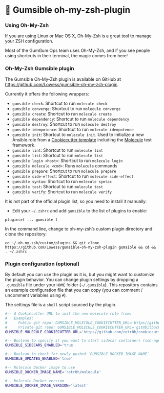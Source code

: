 # :candy: Gumsible oh-my-zsh-plugin

### Using Oh-My-Zsh

If you are using Linux or Mac OS X, Oh-My-Zsh is a great tool to manage your ZSH configuration.

Most of the GumGum Ops team uses Oh-My-Zsh, and if you see people using shortcuts in their terminal, the magic comes from here!

### Oh-My-Zsh Gumsible plugin
The Gumsible Oh-My-Zsh plugin is available on GitHub at https://github.com/Lowess/gumsible-oh-my-zsh-plugin.

Currently it offers the following wrappers:

* `gumsible check`: Shortcut to run `molecule check`
* `gumsible converge`: Shortcut to run `molecule converge`
* `gumsible create`: Shortcut to run `molecule create`
* `gumsible dependency`: Shortcut to run `molecule dependency`
* `gumsible destroy`: Shortcut to run `molecule destroy`
* `gumsible idempotence`: Shortcut to run `molecule idempotence`
* `gumsible init`: Shortcut to `molecule init`. Used to initialize a new Ansible role from a [Cookiecutter template](https://github.com/audreyr/cookiecutter) including the [Molecule](http://molecule.readthedocs.io/en/latest/index.html) test framework.
* `gumsible lint`: Shortcut to run `molecule lint`
* `gumsible list`: Shortcut to run `molecule list`
* `gumsible login <host>`: Shortcut to run `molecule login`
* `gumsible molecule <cmd>`: Runs `molecule` commands
* `gumsible prepare`: Shortcut to run `molecule prepare`
* `gumsible side-effect`: Shortcut to run `molecule side-effect`
* `gumsible syntax`: Shortcut to run `molecule syntax`
* `gumsible test`: Shortcut to run `molecule test`
* `gumsible verify`: Shortcut to run `molecule verify`

It is not part of the official plugin list, so you need to install it manually:

* Edit your `~/.zshrc` and add `gumsible` to the list of plugins to enable:

`plugins=( ... gumsible )`

In the command line, change to oh-my-zsh’s custom plugin directory and clone the repository:

`cd ~/.oh-my-zsh/custom/plugins && git clone https://github.com/Lowess/gumsible-oh-my-zsh-plugin gumsible && cd && . ~/.zshrc`

### Plugin configuration (optional)

By default you can use the plugin as it is, but you might want to customize the plugin behavior. You can change plugin settings by dropping a `.gumsible` file under your `HOME` folder (`~/.gumsible`). This repository contains an example configuration file that you can copy (you can comment / uncomment variables using `#`).

The settings file is a `shell` script sourced by the plugin.

```sh
#-- A Cookiecutter URL to init the new molecule role from:
#   Examples:
#     Public git repo: GUMSIBLE_MOLECULE_COOKIECUTTER_URL='https//github.com/retr0h/cookiecutter-molecule'
#     Private git repo: GUMSIBLE_MOLECULE_COOKIECUTTER_URL='git@bitbucket.org:gumgum/ansible-role-cookiecutter.git'
GUMSIBLE_MOLECULE_COOKIECUTTER_URL='https//github.com/retr0h/cookiecutter-molecule'

#-- Boolean to specify if you want to start sidecar containers (ssh-agent companion and squid proxy)
GUMSIBLE_SIDECARS_ENABLED='true'

#-- Boolean to check for newly pushed `GUMSIBLE_DOCKER_IMAGE_NAME`
GUMSIBLE_UPDATES_ENABLED='true'

#-- Molecule Docker image to use
GUMSIBLE_DOCKER_IMAGE_NAME='retr0h/molecule'

#-- Molecule Docker version
GUMSIBLE_DOCKER_IMAGE_VERSION='latest'
```

